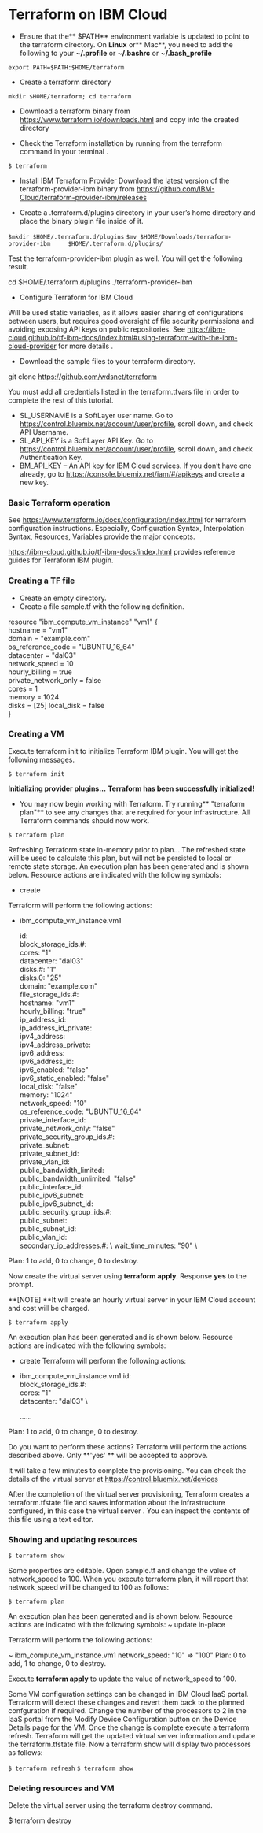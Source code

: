 # Terraform on IBM Cloud

- Ensure that the** $PATH** environment variable is updated to point to the terraform directory.
On **Linux** or** Mac**, you need to add the following to your **~/.profile** or **~/.bashrc** or  **~/.bash_profile**

`export PATH=$PATH:$HOME/terraform`

- Create a terraform directory

`mkdir $HOME/terraform; cd terraform`

- Download a terraform binary from  https://www.terraform.io/downloads.html and copy into the created directory

- Check the Terraform installation by running from the terraform command in your terminal .

`$ terraform`

- Install IBM Terraform Provider 
Download the latest version of the terraform-provider-ibm binary from https://github.com/IBM-Cloud/terraform-provider-ibm/releases 

- Create a .terraform.d/plugins directory in your user’s home directory and place the binary plugin file inside of it.

`$mkdir $HOME/.terraform.d/plugins`
`$mv $HOME/Downloads/terraform-provider-ibm     $HOME/.terraform.d/plugins/ `

Test the terraform-provider-ibm plugin as well. You will get the following result.

cd $HOME/.terraform.d/plugins
./terraform-provider-ibm

- Configure Terraform for IBM Cloud

Will be used static variables, as it allows easier sharing of configurations between users, but requires good oversight of file security permissions and avoiding exposing API keys on public repositories. 
See https://ibm-cloud.github.io/tf-ibm-docs/index.html#using-terraform-with-the-ibm-cloud-provider for more details .

- Download the sample files to your terraform directory. 

git clone https://github.com/wdsnet/terraform

You must add all credentials listed in the terraform.tfvars file in order to complete the rest of this tutorial.

-  SL_USERNAME is a SoftLayer user name. Go to https://control.bluemix.net/account/user/profile, scroll down, and check API Username.
- SL_API_KEY is a SoftLayer API Key. Go to https://control.bluemix.net/account/user/profile, scroll down, and check Authentication Key.
- BM_API_KEY – An API key for IBM Cloud services. If you don’t have one already, go to https://console.bluemix.net/iam/#/apikeys and create a new key.

### Basic Terraform operation

See https://www.terraform.io/docs/configuration/index.html for terraform configuration instructions. Especially, Configuration Syntax, Interpolation Syntax, Resources, Variables provide the major concepts.

https://ibm-cloud.github.io/tf-ibm-docs/index.html provides reference guides for Terraform IBM plugin.

### Creating a TF file 

- Create an empty directory.
- Create a file sample.tf with the following definition.

resource "ibm_compute_vm_instance" "vm1" { \
 hostname = "vm1" \
 domain = "example.com" \
 os_reference_code = "UBUNTU_16_64" \
 datacenter = "dal03" \
 network_speed = 10 \
 hourly_billing = true \
 private_network_only = false \
 cores = 1 \
 memory = 1024 \
 disks = [25] local_disk = false \
}

### Creating a VM

Execute terraform init to initialize Terraform IBM plugin. You will get the following messages.

`$ terraform init`

**Initializing provider plugins...**
**Terraform has been successfully initialized!**

- You may now begin working with Terraform. Try running** "terraform plan"** to see
any changes that are required for your infrastructure. All Terraform commands
should now work.

`$ terraform plan`

Refreshing Terraform state in-memory prior to plan...
The refreshed state will be used to calculate this plan, but will not be persisted to local or remote state storage.
An execution plan has been generated and is shown below.
Resource actions are indicated with the following symbols:
  + create

Terraform will perform the following actions:

  + ibm_compute_vm_instance.vm1

      id:                           <computed> \
      block_storage_ids.#:          <computed> \
      cores:                        "1"        \
      datacenter:                   "dal03"    \
      disks.#:                      "1"        \
      disks.0:                      "25"       \
      domain:                       "example.com" \
      file_storage_ids.#:           <computed>  \
      hostname:                     "vm1"  \
      hourly_billing:               "true" \
      ip_address_id:                <computed> \
      ip_address_id_private:        <computed> \
      ipv4_address:                 <computed> \
      ipv4_address_private:         <computed> \
      ipv6_address:                 <computed> \
      ipv6_address_id:              <computed> \
      ipv6_enabled:                 "false" \
      ipv6_static_enabled:          "false" \
      local_disk:                   "false" \
      memory:                       "1024" \
      network_speed:                "10" \
      os_reference_code:            "UBUNTU_16_64" \
      private_interface_id:         <computed> \
      private_network_only:         "false" \
      private_security_group_ids.#: <computed> \
      private_subnet:               <computed> \
      private_subnet_id:            <computed> \
      private_vlan_id:              <computed> \
      public_bandwidth_limited:     <computed> \
      public_bandwidth_unlimited:   "false" \
      public_interface_id:          <computed> \
      public_ipv6_subnet:           <computed> \
      public_ipv6_subnet_id:        <computed> \
      public_security_group_ids.#:  <computed> \
      public_subnet:                <computed> \
      public_subnet_id:             <computed> \
      public_vlan_id:               <computed> \
      secondary_ip_addresses.#:     <computed> \ 
      wait_time_minutes:            "90" \

Plan: 1 to add, 0 to change, 0 to destroy.

Now create the virtual server using **terraform apply**. Response **yes** to the prompt.

**[NOTE] **It will create an hourly virtual server in your IBM Cloud account and cost will be charged.

`$ terraform apply`

An execution plan has been generated and is shown below.
Resource actions are indicated with the following symbols:
 
 + create
Terraform will perform the following actions:

  + ibm_compute_vm_instance.vm1
      id:                           <computed> \
      block_storage_ids.#:          <computed> \
      cores:                        "1" \
      datacenter:                   "dal03" \

      ......

Plan: 1 to add, 0 to change, 0 to destroy.


Do you want to perform these actions?
  Terraform will perform the actions described above.
  Only **'yes' ** will be accepted to approve.


It will take a few minutes to complete the provisioning. You can check the details of the virtual server at https://control.bluemix.net/devices

After the completion of the virtual server provisioning, Terraform creates a terraform.tfstate file and saves information about the infrastructure configured, in this case the virtual server . You can inspect the contents of this file using a text editor.

### Showing and updating resources

`$ terraform show`

Some properties are editable. Open sample.tf and change the value of network_speed to 100. When you execute terraform plan, it will report that network_speed will be changed to 100 as follows:

`$ terraform plan`

An execution plan has been generated and is shown below.
Resource actions are indicated with the following symbols:
 ~ update in-place

Terraform will perform the following actions:

 ~ ibm_compute_vm_instance.vm1
 network_speed: "10" => "100"
Plan: 0 to add, 1 to change, 0 to destroy.

Execute **terraform apply** to update the value of network_speed to 100.

Some VM configuration settings can be changed in IBM Cloud IaaS portal. Terraform will detect these changes and revert them back to the planned confguration if required. Change the number of the processors to 2 in the IaaS portal from the Modify Device Configuration button on the Device Details page for the VM. Once the change is complete execute a terraform refresh. Terraform will get the updated virtual server information and update the terraform.tfstate file. Now a terraform show will display two processors as follows:
 
`$ terraform refresh`
`$ terraform show`

### Deleting resources and VM

Delete the virtual server using the terraform destroy command.

$ terraform destroy
